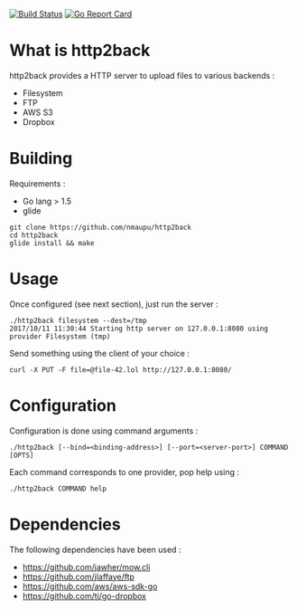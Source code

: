 [![Build Status](https://travis-ci.org/nmaupu/http2back.svg?branch=master)](https://travis-ci.org/nmaupu/http2back)
[![Go Report Card](https://goreportcard.com/badge/github.com/nmaupu/http2back)](https://goreportcard.com/report/github.com/nmaupu/http2back)

# What is http2back

http2back provides a HTTP server to upload files to various backends :

* Filesystem
* FTP
* AWS S3
* Dropbox

# Building

Requirements :

- Go lang > 1.5
- glide

```
git clone https://github.com/nmaupu/http2back
cd http2back
glide install && make
```

# Usage

Once configured (see next section), just run the server :

```
./http2back filesystem --dest=/tmp
2017/10/11 11:30:44 Starting http server on 127.0.0.1:8080 using provider Filesystem (tmp)
```

Send something using the client of your choice :

```
curl -X PUT -F file=@file-42.lol http://127.0.0.1:8080/
```


# Configuration

Configuration is done using command arguments :

```
./http2back [--bind=<binding-address>] [--port=<server-port>] COMMAND [OPTS]
```

Each command corresponds to one provider, pop help using :

```
./http2back COMMAND help
```

# Dependencies

The following dependencies have been used :

* https://github.com/jawher/mow.cli
* https://github.com/jlaffaye/ftp
* https://github.com/aws/aws-sdk-go
* https://github.com/tj/go-dropbox

